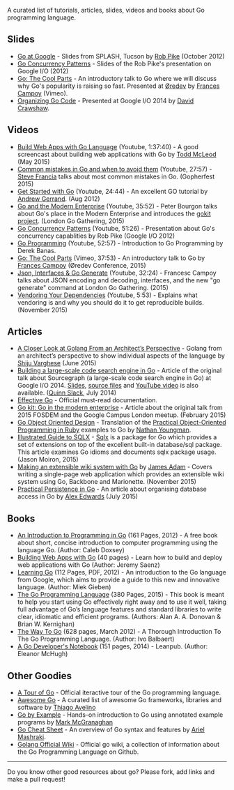 A curated list of tutorials, articles, slides, videos and books about Go programming language.

## Slides
 - [Go at Google](https://talks.golang.org/2012/splash.slide) - Slides from SPLASH, Tucson by [Rob Pike](https://twitter.com/rob_pike) (October 2012)
 - [Go Concurrency Patterns](https://talks.golang.org/2012/concurrency.slide) - Slides of the Rob Pike's presentation on Google I/O (2012)
 - [Go: The Cool Parts](https://speakerdeck.com/campoy/go-the-cool-parts) - An introductory talk to Go where we will discuss why Go's popularity is raising so fast. Presented at [Øredev](http://oredev.org/2015/sessions/go-the-cool-parts) by [Frances Campoy](https://twitter.com/francesc) (Vimeo).
 - [Organizing Go Code](https://talks.golang.org/2014/organizeio.slide) - Presented at Google I/O 2014 by [David Crawshaw](https://github.com/crawshaw).

## Videos
 - [Build Web Apps with Go Language](https://www.youtube.com/watch?v=Vlie-srOU8c) (Youtube, 1:37:40) - A good screencast about building web applications with Go by [Todd McLeod](https://github.com/GoesToEleven) (May 2015)  
 - [Common mistakes in Go and when to avoid them](https://www.youtube.com/watch?v=29LLRKIL_TI) (Youtube, 27:57) - [Steve Francia](https://twitter.com/spf13) talks about most common mistakes in Go. (Gopherfest 2015)
 - [Get Started with Go](https://www.youtube.com/watch?v=2KmHtgtEZ1s) (Youtube, 24:44) - An excellent GO tutorial by [Andrew Gerrand](https://twitter.com/enneff). (Aug 2012)
 - [Go and the Modern Enterprise](https://www.youtube.com/watch?v=iFR_7AKkJFU) (Youtube, 35:52) - Peter Bourgon talks about Go's place in the Modern Enterprise and introduces the [gokit project](http://gokit.io). (London Go Gathering, 2015)
 - [Go Concurrency Patterns](https://talks.golang.org/2012/concurrency.slide) (Youtube, 51:26) - Presentation about Go's concurrency capablities by Rob Pike (Google I/O 2012)
 - [Go Programming](https://www.youtube.com/watch?v=CF9S4QZuV30) (Youtube, 52:57) - Introduction to Go Programming by Derek Banas.
 - [Go: The Cool Parts](https://vimeo.com/144639088) (Vimeo, 37:53) - An introductory talk to Go by [Frances Campoy](https://twitter.com/francesc) (Øredev Conference, 2015)
 - [Json, Interfaces & Go Generate](https://www.youtube.com/watch?v=YgnD27GFcyA) (Youtube, 32:24) - Francesc Campoy talks about JSON encoding and decoding, interfaces, and the new "go generate" command at London Go Gathering. (2015)
 - [Vendoring Your Dependencies](https://www.youtube.com/watch?v=AIo0UBcvnPg) (Youtube, 5:53) - Explains what vendoring is and why you should do it to get reproducible builds. (November 2015)

## Articles
 - [A Closer Look at Golang From an Architect’s Perspective](http://thenewstack.io/a-closer-look-at-golang-from-an-architects-perspective/) - Golang from an architect’s perspective to show individual aspects of the language by [Shiju Varghese](https://github.com/shijuvar) (June 2015)
 - [Building a large-scale code search engine in Go](https://sourcegraph.com/blog/117137797304/google-io-2014-building-sourcegraph-a) - Article of the original talk about Sourcegraph (a large-scale code search engine in Go) at Google I/O 2014. [Slides](http://go-talks.appspot.com/github.com/sourcegraph/talks/google-io-2014/gio2014.slide), [source files](https://sourcegraph.com/github.com/sourcegraph/talks/.tree/google-io-2014) and [YouTube video](https://www.youtube.com/watch?v=-DpKaoPz8l8) is also available. ([Quinn Slack](https://twitter.com/sqs), July 2014)
 - [Effective Go](https://golang.org/doc/effective_go.html) - Official must-read documentation.
 - [Go kit: Go in the modern enterprise](http://peter.bourgon.org/go-kit/) - Article about the original talk from 2015 FOSDEM and the Google Campus London meetup. (February 2015)
 - [Go Object Oriented Design](https://nathany.com/good/) - Translation of the [Practical Object-Oriented Programming in Ruby](http://www.poodr.com/) examples to Go by [Nathan Youngman](https://github.com/nathany).
 - [Illustrated Guide to SQLX](https://jmoiron.github.io/sqlx/) - [Sqlx](https://github.com/jmoiron/sqlx) is a package for Go which provides a set of extensions on top of the excellent built-in database/sql package. This article examines Go idioms and documents sqlx package usage. (Jason Moiron, 2015)
 - [Making an extensible wiki system with Go](http://jamesadam.me/index.php/2015/11/03/making-an-extensible-wiki-system-with-go/) by [James Adam](https://github.com/rhinoman) - Covers writing a single-page web application which provides an extensible wiki system using Go, Backbone and Marionette. (November 2015)
 - [Practical Persistence in Go](http://www.alexedwards.net/blog/organising-database-access) - An article about organising database access in Go by [Alex Edwards](https://twitter.com/ajmedwards) (July 2015)

## Books
  - [An Introduction to Programming in Go](http://www.golang-book.com/books/intro) (161 Pages, 2012) - A free book about short, concise introduction to computer programming using the language Go. (Author: Caleb Doxsey)
  - [Building Web Apps with Go](https://www.gitbook.com/book/codegangsta/building-web-apps-with-go) (40 pages) - Learn how to build and deploy web applications with Go (Author: Jeremy Saenz)
  - [Learning Go](https://www.miek.nl/downloads/Go/Learning-Go-latest.pdf) (112 Pages, PDF, 2012) - An introduction to the Go language from Google, which aims to provide a guide to this new and innovative language. (Author: Miek Gieben)
  - [The Go Programming Language](http://www.gopl.io/) (380 Pages, 2015) - This book is meant to help you start using Go effectively right away and to use it well, taking full advantage of Go’s language features and standard libraries to write clear, idiomatic and efficient programs. (Authors: Alan A. A. Donovan & Brian W. Kernighan)
  - [The Way To Go](http://www.amazon.com/Way-Go-Thorough-Introduction-Programming/dp/1469769166) (628 pages, March 2012) - A Thorough Introduction To The Go Programming Language. (Author: Ivo Balbaert)
  - [A Go Developer's Notebook](https://leanpub.com/GoNotebook/read) (151 pages, 2014) - Leanpub. (Author: Eleanor McHugh)

## Other Goodies
 - [A Tour of Go](https://tour.golang.org/welcome/1) - Official iteractive tour of the Go programming language.
 - [Awesome Go](https://github.com/avelino/awesome-go) - A curated list of awesome Go frameworks, libraries and software by [Thiago Avelino](https://github.com/avelino)
 - [Go by Example](https://gobyexample.com/) - Hands-on introduction to Go using annotated example programs by [Mark McGranaghan](https://twitter.com/mmcgrana)
 - [Go Cheat Sheet](https://github.com/a8m/go-lang-cheat-sheet) - An overview of Go syntax and features by [Ariel Mashraki](https://github.com/a8m).
 - [Golang Official Wiki](https://github.com/golang/go/wiki) - Official go wiki, a collection of information about the Go Programming Language on Github.

---

Do you know other good resources about go? Please fork, add links and make a pull request!
